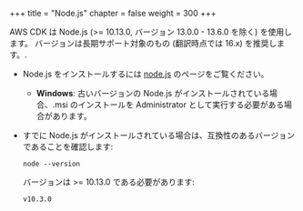 +++
title = "Node.js"
chapter = false
weight = 300
+++

AWS CDK は Node.js (>= 10.13.0, バージョン 13.0.0 - 13.6.0 を除く) を使用します。
バージョンは長期サポート対象のもの (翻訳時点では 16.x) を推奨します。.

* Node.js をインストールするには [node.js](https://nodejs.org) のページをご覧ください。

    * __Windows__: 古いバージョンの Node.js がインストールされている場合、.msi のインストールを Administrator として実行する必要がある場合があります。


* すでに Node.js がインストールされている場合は、互換性のあるバージョンであることを確認します:

    ```
    node --version
    ```

    バージョンは >= 10.13.0 である必要があります:

    ```
    v10.3.0
    ```

